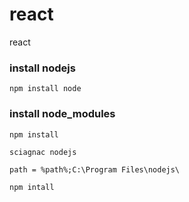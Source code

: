 # react
react

### install nodejs
`npm install node`


### install node_modules
`npm install`

`sciagnac nodejs`

`path = %path%;C:\Program Files\nodejs\`

`npm intall`